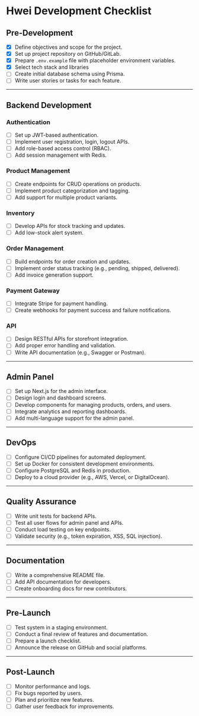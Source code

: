 # Hwei Development Checklist

## Pre-Development

- [x] Define objectives and scope for the project.
- [x] Set up project repository on GitHub/GitLab.
- [x] Prepare `.env.example` file with placeholder environment variables.
- [x] Select tech stack and libraries
- [ ] Create initial database schema using Prisma.
- [ ] Write user stories or tasks for each feature.

---

## Backend Development

### Authentication

- [ ] Set up JWT-based authentication.
- [ ] Implement user registration, login, logout APIs.
- [ ] Add role-based access control (RBAC).
- [ ] Add session management with Redis.

### Product Management

- [ ] Create endpoints for CRUD operations on products.
- [ ] Implement product categorization and tagging.
- [ ] Add support for multiple product variants.

### Inventory

- [ ] Develop APIs for stock tracking and updates.
- [ ] Add low-stock alert system.

### Order Management

- [ ] Build endpoints for order creation and updates.
- [ ] Implement order status tracking (e.g., pending, shipped, delivered).
- [ ] Add invoice generation support.

### Payment Gateway

- [ ] Integrate Stripe for payment handling.
- [ ] Create webhooks for payment success and failure notifications.

### API

- [ ] Design RESTful APIs for storefront integration.
- [ ] Add proper error handling and validation.
- [ ] Write API documentation (e.g., Swagger or Postman).

---

## Admin Panel

- [ ] Set up Next.js for the admin interface.
- [ ] Design login and dashboard screens.
- [ ] Develop components for managing products, orders, and users.
- [ ] Integrate analytics and reporting dashboards.
- [ ] Add multi-language support for the admin panel.

---

## DevOps

- [ ] Configure CI/CD pipelines for automated deployment.
- [ ] Set up Docker for consistent development environments.
- [ ] Configure PostgreSQL and Redis in production.
- [ ] Deploy to a cloud provider (e.g., AWS, Vercel, or DigitalOcean).

---

## Quality Assurance

- [ ] Write unit tests for backend APIs.
- [ ] Test all user flows for admin panel and APIs.
- [ ] Conduct load testing on key endpoints.
- [ ] Validate security (e.g., token expiration, XSS, SQL injection).

---

## Documentation

- [ ] Write a comprehensive README file.
- [ ] Add API documentation for developers.
- [ ] Create onboarding docs for new contributors.

---

## Pre-Launch

- [ ] Test system in a staging environment.
- [ ] Conduct a final review of features and documentation.
- [ ] Prepare a launch checklist.
- [ ] Announce the release on GitHub and social platforms.

---

## Post-Launch

- [ ] Monitor performance and logs.
- [ ] Fix bugs reported by users.
- [ ] Plan and prioritize new features.
- [ ] Gather user feedback for improvements.
